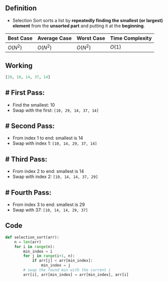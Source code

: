 ## **Definition**

- Selection Sort sorts a list by **repeatedly finding the smallest (or largest) element** from the **unsorted part** and putting it at the **beginning**.

| Best Case | Average Case | Worst Case | Time Complexity |
| --------- | ------------ | ---------- | --------------- |
| $O(N^2)$  | $O(N^2)$     | $O(N^2)$   | $O(1)$          |
## **Working**

```python
[29, 10, 14, 37, 14]
```

## **# First Pass:**

- Find the smallest: 10
- Swap with the first: `[10, 29, 14, 37, 14]`

## **# Second Pass:**

- From index 1 to end: smallest is 14
- Swap with index 1: `[10, 14, 29, 37, 14]`

## **# Third Pass:**

- From index 2 to end: smallest is 14
- Swap with index 2: `[10, 14, 14, 37, 29]`

## **# Fourth Pass:**

- From index 3 to end: smallest is 29
- Swap with 37: `[10, 14, 14, 29, 37]`
## **Code**

```python
def selection_sort(arr):
    n = len(arr)
    for i in range(n):
        min_index = i
        for j in range(i+1, n):
            if arr[j] < arr[min_index]:
                min_index = j
        # swap the found min with the current i
        arr[i], arr[min_index] = arr[min_index], arr[i]

```
